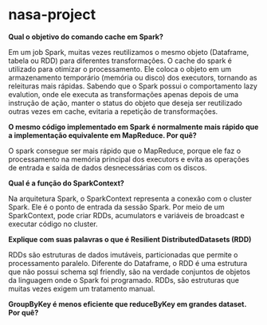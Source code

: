 # nasa-project

**Qual o objetivo do comando cache​ ​em Spark?**

Em um job Spark, muitas vezes reutilizamos o mesmo objeto (Dataframe, tabela ou RDD) para diferentes transformações. O cache do spark é utilizado para otimizar o processamento. Ele coloca o objeto em um armazenamento temporário (memória ou disco) dos executors, tornando as releituras mais rápidas. 
Sabendo que o Spark possui o comportamento lazy evalution, onde ele executa as transformações apenas depois de uma instrução de ação, manter o status do objeto que deseja ser reutilizado outras vezes em cache, evitaria a repetição de transformações.

**O mesmo código implementado em Spark é normalmente mais rápido que a implementação equivalente em
MapReduce. Por quê?**

O spark consegue ser mais rápido que o MapReduce, porque ele faz o processamento na memória principal dos executors e evita as operações de entrada e saída de dados desnecessárias com os discos.

**Qual é a função do SparkContext​?**

Na arquitetura Spark, o SparkContext representa a conexão com o cluster Spark. Ele é o ponto de entrada da sessão Spark. Por meio de um SparkContext, pode criar RDDs, acumulators e variáveis de broadcast e executar código no cluster.


**Explique com suas palavras o que é Resilient​ ​Distributed​ ​Datasets​ (RDD)**  

RDDs são estruturas de dados imutáveis, particionadas que permite o processamento paralelo. Diferente do Dataframe, o RDD é uma estrutura que não possui schema sql friendly, são na verdade conjuntos de objetos da linguagem onde o Spark foi programado. RDDs, são estruturas que muitas vezes exigem um tratamento manual.

**GroupByKey​ ​é menos eficiente que reduceByKey​ ​em grandes dataset. Por quê?**
